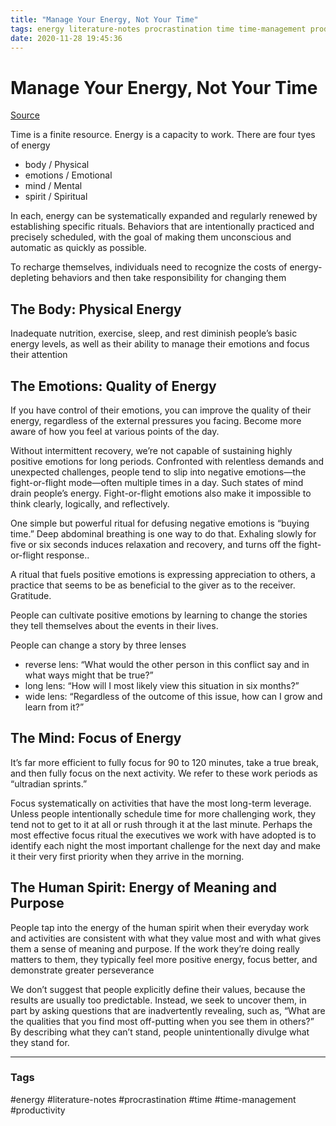 ```yaml
---
title: "Manage Your Energy, Not Your Time"
tags: energy literature-notes procrastination time time-management productivity
date: 2020-11-28 19:45:36
---
```


# Manage Your Energy, Not Your Time

[Source](https://hbr.org/2007/10/manage-your-energy-not-your-time)

Time is a finite resource. Energy is a capacity to work. There are four tyes of energy
- body / Physical 
- emotions / Emotional
- mind / Mental
- spirit / Spiritual

In each, energy can be systematically expanded and regularly renewed by establishing specific rituals. Behaviors that are intentionally practiced and precisely scheduled, with the goal of making them unconscious and automatic as quickly as possible.

To recharge themselves, individuals need to recognize the costs of energy-depleting behaviors and then take responsibility for changing them

## The Body: Physical Energy

Inadequate nutrition, exercise, sleep, and rest diminish people’s basic energy levels, as well as their ability to manage their emotions and focus their attention

## The Emotions: Quality of Energy

If you have control of their emotions, you can improve the quality of their energy, regardless of the external pressures you facing. Become more aware of how you feel at various points of the day.

Without intermittent recovery, we’re not capable of sustaining highly positive emotions for long periods. Confronted with relentless demands and unexpected challenges, people tend to slip into negative emotions—the fight-or-flight mode—often multiple times in a day. Such states of mind drain people’s energy. Fight-or-flight emotions also make it impossible to think clearly, logically, and reflectively. 

One simple but powerful ritual for defusing negative emotions is “buying time.” Deep abdominal breathing is one way to do that. Exhaling slowly for five or six seconds induces relaxation and recovery, and turns off the fight-or-flight response.. 

A ritual that fuels positive emotions is expressing appreciation to others, a practice that seems to be as beneficial to the giver as to the receiver. Gratitude.

People can cultivate positive emotions by learning to change the stories they tell themselves about the events in their lives. 

People can change a story by three lenses
- reverse lens: “What would the other person in this conflict say and in what ways might that be true?”
- long lens: “How will I most likely view this situation in six months?”
- wide lens: “Regardless of the outcome of this issue, how can I grow and learn from it?”

## The Mind: Focus of Energy

It’s far more efficient to fully focus for 90 to 120 minutes, take a true break, and then fully focus on the next activity. We refer to these work periods as “ultradian sprints.”

Focus systematically on activities that have the most long-term leverage. Unless people intentionally schedule time for more challenging work, they tend not to get to it at all or rush through it at the last minute. Perhaps the most effective focus ritual the executives we work with have adopted is to identify each night the most important challenge for the next day and make it their very first priority when they arrive in the morning.

## The Human Spirit: Energy of Meaning and Purpose

People tap into the energy of the human spirit when their everyday work and activities are consistent with what they value most and with what gives them a sense of meaning and purpose. If the work they’re doing really matters to them, they typically feel more positive energy, focus better, and demonstrate greater perseverance

We don’t suggest that people explicitly define their values, because the results are usually too predictable. Instead, we seek to uncover them, in part by asking questions that are inadvertently revealing, such as, “What are the qualities that you find most off-putting when you see them in others?” By describing what they can’t stand, people unintentionally divulge what they stand for.


---
### Tags
#energy #literature-notes #procrastination #time #time-management #productivity
